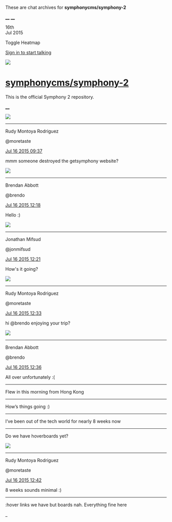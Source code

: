 These are chat archives for **symphonycms/symphony-2**

[__](/symphonycms/symphony-2/archives/2015/07/17)
[__](/symphonycms/symphony-2/archives/2015/07/15)

16th  
Jul 2015

Toggle Heatmap

[Sign in to start talking](/login?action=login&button=archive-login)

![](https://avatars-02.gitter.im/group/iv/3/57542c45c43b8c601977197e?s=48)

#  [symphonycms/symphony-2](/symphonycms/symphony-2)

This is the official Symphony 2 repository.

[ __ ](/orgs/symphonycms/rooms "More symphonycms rooms" )

![](https://avatars2.githubusercontent.com/u/857982?v=3&s=30)

__ __

Rudy Montoya Rodriguez

@moretaste

[Jul 16 2015
09:37](https://gitter.im/symphonycms/symphony-2?at=55a77b610dd80aae0f5ac49b ""
)

mmm someone destroyed the getsymphony website?

![](https://avatars2.githubusercontent.com/u/69268?v=3&s=30)

__ __

Brendan Abbott

@brendo

[Jul 16 2015
12:18](https://gitter.im/symphonycms/symphony-2?at=55a7a12f1a5d2fe320741666 ""
)

Hello :)

![](https://avatars1.githubusercontent.com/u/859775?v=3&s=30)

__ __

Jonathan Mifsud

@jonmifsud

[Jul 16 2015
12:21](https://gitter.im/symphonycms/symphony-2?at=55a7a1c5afbc665466c56bad ""
)

How's it going?

![](https://avatars2.githubusercontent.com/u/857982?v=3&s=30)

__ __

Rudy Montoya Rodriguez

@moretaste

[Jul 16 2015
12:33](https://gitter.im/symphonycms/symphony-2?at=55a7a4abe399097631789253 ""
)

hi @brendo enjoying your trip?

![](https://avatars2.githubusercontent.com/u/69268?v=3&s=30)

__ __

Brendan Abbott

@brendo

[Jul 16 2015
12:36](https://gitter.im/symphonycms/symphony-2?at=55a7a54ce399097631789268 ""
)

All over unfortunately :(

__ __

Flew in this morning from Hong Kong

__ __

How’s things going :)

__ __

I’ve been out of the tech world for nearly 8 weeks now

__ __

Do we have hoverboards yet?

![](https://avatars2.githubusercontent.com/u/857982?v=3&s=30)

__ __

Rudy Montoya Rodriguez

@moretaste

[Jul 16 2015
12:42](https://gitter.im/symphonycms/symphony-2?at=55a7a698e881cbd76356e243 ""
)

8 weeks sounds minimal :)

__ __

:hover links we have but boards nah. Everything fine here

_

